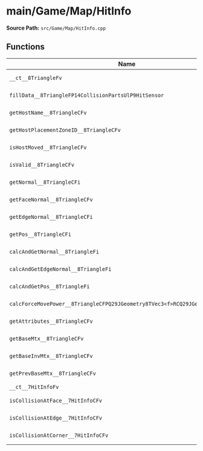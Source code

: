 # main/Game/Map/HitInfo

**Source Path:** `src/Game/Map/HitInfo.cpp`

## Functions

| Name | Address | Match % |
|------|---------|---------|
| `__ct__8TriangleFv` | `0x80182920` | :white_check_mark: (100.0%) |
| `fillData__8TriangleFP14CollisionPartsUlP9HitSensor` | `0x80182998` | :white_check_mark: (100.0%) |
| `getHostName__8TriangleCFv` | `0x80182B40` | :white_check_mark: (100.0%) |
| `getHostPlacementZoneID__8TriangleCFv` | `0x80182B48` | :white_check_mark: (100.0%) |
| `isHostMoved__8TriangleCFv` | `0x80182B50` | :white_check_mark: (100.0%) |
| `isValid__8TriangleCFv` | `0x80182B64` | :white_check_mark: (100.0%) |
| `getNormal__8TriangleCFi` | `0x80182B78` | :white_check_mark: (100.0%) |
| `getFaceNormal__8TriangleCFv` | `0x80182B88` | :white_check_mark: (100.0%) |
| `getEdgeNormal__8TriangleCFi` | `0x80182B90` | :white_check_mark: (100.0%) |
| `getPos__8TriangleCFi` | `0x80182BA4` | :white_check_mark: (100.0%) |
| `calcAndGetNormal__8TriangleFi` | `0x80182BB4` | :white_check_mark: (100.0%) |
| `calcAndGetEdgeNormal__8TriangleFi` | `0x80182D0C` | :white_check_mark: (100.0%) |
| `calcAndGetPos__8TriangleFi` | `0x80182E30` | :white_check_mark: (100.0%) |
| `calcForceMovePower__8TriangleCFPQ29JGeometry8TVec3<f>RCQ29JGeometry8TVec3<f>` | `0x80182EBC` | :white_check_mark: (100.0%) |
| `getAttributes__8TriangleCFv` | `0x80182EC4` | :white_check_mark: (100.0%) |
| `getBaseMtx__8TriangleCFv` | `0x80182F18` | :white_check_mark: (100.0%) |
| `getBaseInvMtx__8TriangleCFv` | `0x80182F24` | :white_check_mark: (100.0%) |
| `getPrevBaseMtx__8TriangleCFv` | `0x80182F30` | :white_check_mark: (100.0%) |
| `__ct__7HitInfoFv` | `0x80182F3C` | :x: (6.5%) |
| `isCollisionAtFace__7HitInfoCFv` | `0x80182FB8` | :white_check_mark: (100.0%) |
| `isCollisionAtEdge__7HitInfoCFv` | `0x80182FCC` | :white_check_mark: (100.0%) |
| `isCollisionAtCorner__7HitInfoCFv` | `0x80182FEC` | :white_check_mark: (100.0%) |